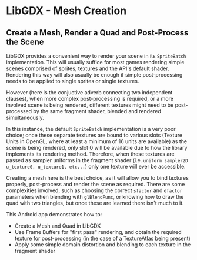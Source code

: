 # LibGDX - Mesh Creation
## Create a Mesh, Render a Quad and Post-Process the Scene

LibGDX provides a convenient way to render your scene in its `SpriteBatch` implementation. This will usually suffice for most games rendering simple scenes comprised of sprites, textures and the API's default shader. Rendering this way will also usually be enough if simple post-processing needs to be applied to single sprites or single textures.
 
However (here is the conjuctive adverb connecting two independent clauses), when more complex post-processing is required, or a more involved scene is being rendered, different textures might need to be post-processed by the same fragment shader, blended and rendered simultaneously.
 
In this instance, the default `SpriteBatch` implementation is a very poor choice; once these separate textures are bound to various slots (Texture Units in OpenGL, where at least a minimum of 16 units are available) as the scene is being rendered, only slot 0 will be available due to how the library implements its rendering method. Therefore, when these textures are passed as sampler uniforms in the fragment shader (i.e. `uniform sampler2D u_texture0, u_texture1, etc...`) only one texture will ever be accessible.

Creating a mesh here is the best choice, as it will allow you to bind textures properly, post-process and render the scene as required. There are some complexities involved, such as choosing the correct `sfactor` and `dfactor` parameters when blending with `glBlendFunc`, or knowing how to draw the quad with two triangles, but once these are learned there isn't much to it.

This Android app demonstrates how to:
* Create a Mesh and Quad in LibGDX
* Use Frame Buffers for "first pass" rendering, and obtain the required texture for post-processing (in the case of a TextureAtlas being present)
* Apply some simple domain distortion and blending to each texture in the fragment shader
